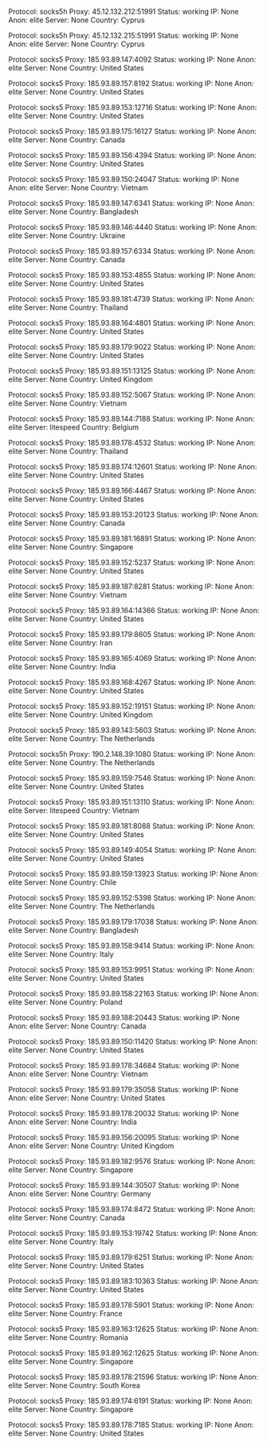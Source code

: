 Protocol: socks5h
Proxy: 45.12.132.212:51991
Status: working
IP: None
Anon: elite
Server: None
Country: Cyprus

Protocol: socks5h
Proxy: 45.12.132.215:51991
Status: working
IP: None
Anon: elite
Server: None
Country: Cyprus

Protocol: socks5
Proxy: 185.93.89.147:4092
Status: working
IP: None
Anon: elite
Server: None
Country: United States

Protocol: socks5
Proxy: 185.93.89.157:8192
Status: working
IP: None
Anon: elite
Server: None
Country: United States

Protocol: socks5
Proxy: 185.93.89.153:12716
Status: working
IP: None
Anon: elite
Server: None
Country: United States

Protocol: socks5
Proxy: 185.93.89.175:16127
Status: working
IP: None
Anon: elite
Server: None
Country: Canada

Protocol: socks5
Proxy: 185.93.89.156:4394
Status: working
IP: None
Anon: elite
Server: None
Country: United States

Protocol: socks5
Proxy: 185.93.89.150:24047
Status: working
IP: None
Anon: elite
Server: None
Country: Vietnam

Protocol: socks5
Proxy: 185.93.89.147:6341
Status: working
IP: None
Anon: elite
Server: None
Country: Bangladesh

Protocol: socks5
Proxy: 185.93.89.146:4440
Status: working
IP: None
Anon: elite
Server: None
Country: Ukraine

Protocol: socks5
Proxy: 185.93.89.157:6334
Status: working
IP: None
Anon: elite
Server: None
Country: Canada

Protocol: socks5
Proxy: 185.93.89.153:4855
Status: working
IP: None
Anon: elite
Server: None
Country: United States

Protocol: socks5
Proxy: 185.93.89.181:4739
Status: working
IP: None
Anon: elite
Server: None
Country: Thailand

Protocol: socks5
Proxy: 185.93.89.164:4801
Status: working
IP: None
Anon: elite
Server: None
Country: United States

Protocol: socks5
Proxy: 185.93.89.179:9022
Status: working
IP: None
Anon: elite
Server: None
Country: United States

Protocol: socks5
Proxy: 185.93.89.151:13125
Status: working
IP: None
Anon: elite
Server: None
Country: United Kingdom

Protocol: socks5
Proxy: 185.93.89.152:5067
Status: working
IP: None
Anon: elite
Server: None
Country: Vietnam

Protocol: socks5
Proxy: 185.93.89.144:7188
Status: working
IP: None
Anon: elite
Server: litespeed
Country: Belgium

Protocol: socks5
Proxy: 185.93.89.178:4532
Status: working
IP: None
Anon: elite
Server: None
Country: Thailand

Protocol: socks5
Proxy: 185.93.89.174:12601
Status: working
IP: None
Anon: elite
Server: None
Country: United States

Protocol: socks5
Proxy: 185.93.89.166:4467
Status: working
IP: None
Anon: elite
Server: None
Country: United States

Protocol: socks5
Proxy: 185.93.89.153:20123
Status: working
IP: None
Anon: elite
Server: None
Country: Canada

Protocol: socks5
Proxy: 185.93.89.181:16891
Status: working
IP: None
Anon: elite
Server: None
Country: Singapore

Protocol: socks5
Proxy: 185.93.89.152:5237
Status: working
IP: None
Anon: elite
Server: None
Country: United States

Protocol: socks5
Proxy: 185.93.89.187:8281
Status: working
IP: None
Anon: elite
Server: None
Country: Vietnam

Protocol: socks5
Proxy: 185.93.89.164:14366
Status: working
IP: None
Anon: elite
Server: None
Country: United States

Protocol: socks5
Proxy: 185.93.89.179:8605
Status: working
IP: None
Anon: elite
Server: None
Country: Iran

Protocol: socks5
Proxy: 185.93.89.165:4069
Status: working
IP: None
Anon: elite
Server: None
Country: India

Protocol: socks5
Proxy: 185.93.89.168:4267
Status: working
IP: None
Anon: elite
Server: None
Country: United States

Protocol: socks5
Proxy: 185.93.89.152:19151
Status: working
IP: None
Anon: elite
Server: None
Country: United Kingdom

Protocol: socks5
Proxy: 185.93.89.143:5603
Status: working
IP: None
Anon: elite
Server: None
Country: The Netherlands

Protocol: socks5h
Proxy: 190.2.148.39:1080
Status: working
IP: None
Anon: elite
Server: None
Country: The Netherlands

Protocol: socks5
Proxy: 185.93.89.159:7546
Status: working
IP: None
Anon: elite
Server: None
Country: United States

Protocol: socks5
Proxy: 185.93.89.151:13110
Status: working
IP: None
Anon: elite
Server: litespeed
Country: Vietnam

Protocol: socks5
Proxy: 185.93.89.181:8088
Status: working
IP: None
Anon: elite
Server: None
Country: United States

Protocol: socks5
Proxy: 185.93.89.149:4054
Status: working
IP: None
Anon: elite
Server: None
Country: United States

Protocol: socks5
Proxy: 185.93.89.159:13923
Status: working
IP: None
Anon: elite
Server: None
Country: Chile

Protocol: socks5
Proxy: 185.93.89.152:5398
Status: working
IP: None
Anon: elite
Server: None
Country: The Netherlands

Protocol: socks5
Proxy: 185.93.89.179:17038
Status: working
IP: None
Anon: elite
Server: None
Country: Bangladesh

Protocol: socks5
Proxy: 185.93.89.158:9414
Status: working
IP: None
Anon: elite
Server: None
Country: Italy

Protocol: socks5
Proxy: 185.93.89.153:9951
Status: working
IP: None
Anon: elite
Server: None
Country: United States

Protocol: socks5
Proxy: 185.93.89.158:22163
Status: working
IP: None
Anon: elite
Server: None
Country: Poland

Protocol: socks5
Proxy: 185.93.89.188:20443
Status: working
IP: None
Anon: elite
Server: None
Country: Canada

Protocol: socks5
Proxy: 185.93.89.150:11420
Status: working
IP: None
Anon: elite
Server: None
Country: United States

Protocol: socks5
Proxy: 185.93.89.178:34684
Status: working
IP: None
Anon: elite
Server: None
Country: Vietnam

Protocol: socks5
Proxy: 185.93.89.179:35058
Status: working
IP: None
Anon: elite
Server: None
Country: United States

Protocol: socks5
Proxy: 185.93.89.178:20032
Status: working
IP: None
Anon: elite
Server: None
Country: India

Protocol: socks5
Proxy: 185.93.89.156:20095
Status: working
IP: None
Anon: elite
Server: None
Country: United Kingdom

Protocol: socks5
Proxy: 185.93.89.182:9576
Status: working
IP: None
Anon: elite
Server: None
Country: Singapore

Protocol: socks5
Proxy: 185.93.89.144:30507
Status: working
IP: None
Anon: elite
Server: None
Country: Germany

Protocol: socks5
Proxy: 185.93.89.174:8472
Status: working
IP: None
Anon: elite
Server: None
Country: Canada

Protocol: socks5
Proxy: 185.93.89.153:19742
Status: working
IP: None
Anon: elite
Server: None
Country: Italy

Protocol: socks5
Proxy: 185.93.89.179:6251
Status: working
IP: None
Anon: elite
Server: None
Country: United States

Protocol: socks5
Proxy: 185.93.89.183:10363
Status: working
IP: None
Anon: elite
Server: None
Country: United States

Protocol: socks5
Proxy: 185.93.89.178:5901
Status: working
IP: None
Anon: elite
Server: None
Country: France

Protocol: socks5
Proxy: 185.93.89.163:12625
Status: working
IP: None
Anon: elite
Server: None
Country: Romania

Protocol: socks5
Proxy: 185.93.89.162:12625
Status: working
IP: None
Anon: elite
Server: None
Country: Singapore

Protocol: socks5
Proxy: 185.93.89.178:21596
Status: working
IP: None
Anon: elite
Server: None
Country: South Korea

Protocol: socks5
Proxy: 185.93.89.174:6191
Status: working
IP: None
Anon: elite
Server: None
Country: Singapore

Protocol: socks5
Proxy: 185.93.89.178:7185
Status: working
IP: None
Anon: elite
Server: None
Country: United States

